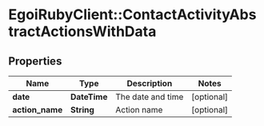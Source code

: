 # EgoiRubyClient::ContactActivityAbstractActionsWithData

## Properties
Name | Type | Description | Notes
------------ | ------------- | ------------- | -------------
**date** | **DateTime** | The date and time | [optional] 
**action_name** | **String** | Action name | [optional] 


